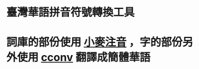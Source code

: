 # 臺灣華語拼音符號轉換工具

# 詞庫的部份使用 [小麥注音](https://mcbopomofo.openvanilla.org) ，字的部份另外使用 [cconv](https://code.google.com/p/cconv/) 翻譯成簡體華語
